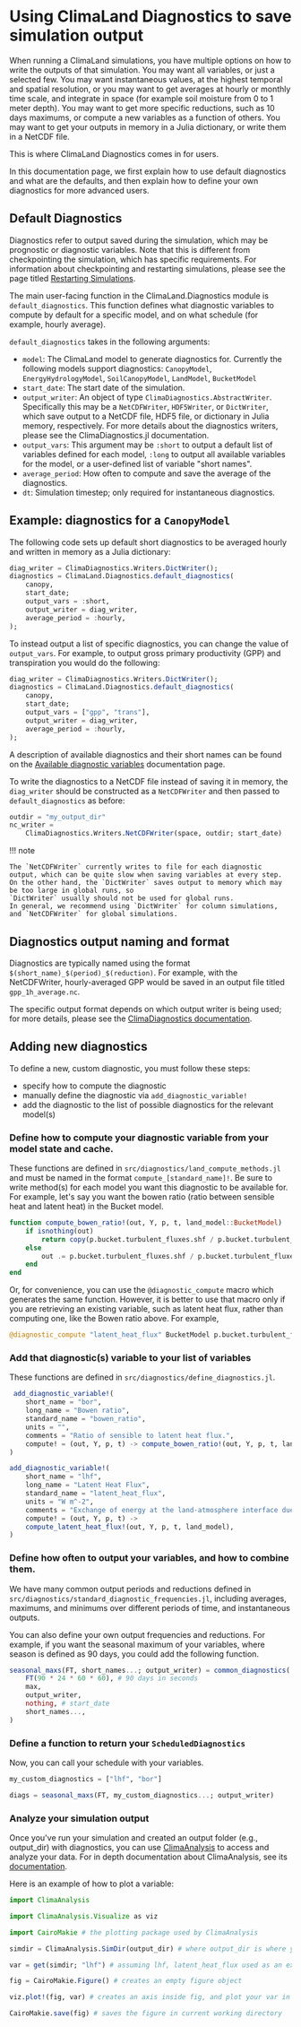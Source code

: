 # Using ClimaLand Diagnostics to save simulation output

When running a ClimaLand simulations, you have multiple options on how to write the outputs of that simulation.
You may want all variables, or just a selected few.
You may want instantaneous values, at the highest temporal and spatial resolution, or you may want to get averages at hourly or monthly time scale, and integrate in space
(for example soil moisture from 0 to 1 meter depth).
You may want to get more specific reductions, such as 10 days maximums, or compute a new variables as a function of others.
You may want to get your outputs in memory in a Julia dictionary, or write them in a NetCDF file.

This is where ClimaLand Diagnostics comes in for users.

In this documentation page, we first explain how to use default diagnostics and what are the defaults, and then explain how to define your own diagnostics for more advanced users.

## Default Diagnostics

Diagnostics refer to output saved during the simulation, which may be prognostic or diagnostic variables.
Note that this is different from checkpointing the simulation, which has specific requirements.
For information about checkpointing and restarting simulations, please see the page titled
[Restarting Simulations](@ref).

The main user-facing function in the ClimaLand.Diagnostics module is `default_diagnostics`. This function defines
what diagnostic variables to compute by default for a specific model, and
on what schedule (for example, hourly average).

`default_diagnostics` takes in the following arguments:
- `model`: The ClimaLand model to generate diagnostics for. Currently the following models support diagnostics: `CanopyModel`, `EnergyHydrologyModel`, `SoilCanopyModel`, `LandModel`, `BucketModel`
- `start_date`: The start date of the simulation.
- `output_writer`: An object of type `ClimaDiagnostics.AbstractWriter`. Specifically this may be a `NetCDFWriter`, `HDF5Writer`, or `DictWriter`, which save output to a NetCDF file, HDF5 file, or dictionary in Julia memory, respectively. For more details about the diagnostics writers, please see the ClimaDiagnostics.jl documentation.
- `output_vars`: This argument may be `:short` to output a default list of variables defined for each model, `:long` to output all
available variables for the model, or a user-defined list of variable "short names".
- `average_period`: How often to compute and save the average of the diagnostics.
- `dt`: Simulation timestep; only required for instantaneous diagnostics.

## Example: diagnostics for a `CanopyModel`

The following code sets up default short diagnostics to be averaged hourly and written in memory as a Julia dictionary:
```julia
diag_writer = ClimaDiagnostics.Writers.DictWriter();
diagnostics = ClimaLand.Diagnostics.default_diagnostics(
    canopy,
    start_date;
    output_vars = :short,
    output_writer = diag_writer,
    average_period = :hourly,
);
```

To instead output a list of specific diagnostics, you can change the value of `output_vars`.
For example, to output gross primary productivity (GPP) and transpiration you would do the following:
```julia
diag_writer = ClimaDiagnostics.Writers.DictWriter();
diagnostics = ClimaLand.Diagnostics.default_diagnostics(
    canopy,
    start_date;
    output_vars = ["gpp", "trans"],
    output_writer = diag_writer,
    average_period = :hourly,
);
```
A description of available diagnostics and their short names can be found on the [Available diagnostic variables](@ref) documentation page.

To write the diagnostics to a NetCDF file instead of saving it in memory, the `diag_writer` should be constructed as a `NetCDFWriter` and then passed to `default_diagnostics` as before:
```julia
outdir = "my_output_dir"
nc_writer =
    ClimaDiagnostics.Writers.NetCDFWriter(space, outdir; start_date)
```

!!! note

    The `NetCDFWriter` currently writes to file for each diagnostic output, which can be quite slow when saving variables at every step.
    On the other hand, the `DictWriter` saves output to memory which may be too large in global runs, so
    `DictWriter` usually should not be used for global runs.
    In general, we recommend using `DictWriter` for column simulations, and `NetCDFWriter` for global simulations.

## Diagnostics output naming and format

Diagnostics are typically named using the format `$(short_name)_$(period)_$(reduction)`.
For example, with the NetCDFWriter, hourly-averaged GPP would be saved in an output file titled `gpp_1h_average.nc`.

The specific output format depends on which output writer is being used; for more details,
please see the [ClimaDiagnostics documentation](https://clima.github.io/ClimaDiagnostics.jl/stable/writers/).

## Adding new diagnostics

To define a new, custom diagnostic, you must follow these steps:
- specify how to compute the diagnostic
- manually define the diagnostic via `add_diagnostic_variable!`
- add the diagnostic to the list of possible diagnostics for the relevant model(s)

### Define how to compute your diagnostic variable from your model state and cache.

These functions are defined in `src/diagnostics/land_compute_methods.jl` and must be named
in the format `compute_[standard_name]!`. Be sure to write method(s) for each model you want
this diagnostic to be available for.
For example, let's say you want the bowen ratio (ratio between sensible heat and latent heat) in the Bucket model.

```Julia
function compute_bowen_ratio!(out, Y, p, t, land_model::BucketModel)
    if isnothing(out)
        return copy(p.bucket.turbulent_fluxes.shf / p.bucket.turbulent_fluxes.lhf)
    else
        out .= p.bucket.turbulent_fluxes.shf / p.bucket.turbulent_fluxes.lhf
    end
end
```

Or, for convenience, you can use the `@diagnostic_compute` macro which generates the same function.
However, it is better to use that macro only if you are retrieving an existing variable, such as latent heat flux,
rather than computing one, like the Bowen ratio above. For example,

```Julia
@diagnostic_compute "latent_heat_flux" BucketModel p.bucket.turbulent_fluxes.lhf
```

### Add that diagnostic(s) variable to your list of variables

These functions are defined in `src/diagnostics/define_diagnostics.jl`.

```Julia
 add_diagnostic_variable!(
    short_name = "bor",
    long_name = "Bowen ratio",
    standard_name = "bowen_ratio",
    units = "",
    comments = "Ratio of sensible to latent heat flux.",
    compute! = (out, Y, p, t) -> compute_bowen_ratio!(out, Y, p, t, land_model),
)

add_diagnostic_variable!(
    short_name = "lhf",
    long_name = "Latent Heat Flux",
    standard_name = "latent_heat_flux",
    units = "W m^-2",
    comments = "Exchange of energy at the land-atmosphere interface due to water evaporation or sublimation.",
    compute! = (out, Y, p, t) ->
    compute_latent_heat_flux!(out, Y, p, t, land_model),
)
```

### Define how often to output your variables, and how to combine them.

We have many common output periods and reductions defined in `src/diagnostics/standard_diagnostic_frequencies.jl`,
including averages, maximums, and minimums over different periods of time, and instantaneous outputs.

You can also define your own output frequencies and reductions. For example, if you want the seasonal maximum of your
variables, where season is defined as 90 days, you could add the following function.

```Julia
seasonal_maxs(FT, short_names...; output_writer) = common_diagnostics(
    FT(90 * 24 * 60 * 60), # 90 days in seconds
    max,
    output_writer,
    nothing, # start_date
    short_names...,
)
```

### Define a function to return your `ScheduledDiagnostics`

Now, you can call your schedule with your variables.

```Julia
my_custom_diagnostics = ["lhf", "bor"]

diags = seasonal_maxs(FT, my_custom_diagnostics...; output_writer)
```

### Analyze your simulation output

Once you've run your simulation and created an output folder (e.g., output\_dir) with diagnostics, you can use [ClimaAnalysis](https://github.com/CliMA/ClimaAnalysis.jl)
to access and analyze your data. For in depth documentation about ClimaAnalysis, see its [documentation](https://clima.github.io/ClimaAnalysis.jl/stable/).

Here is an example of how to plot a variable:

```Julia
import ClimaAnalysis

import ClimaAnalysis.Visualize as viz

import CairoMakie # the plotting package used by ClimaAnalysis

simdir = ClimaAnalysis.SimDir(output_dir) # where output_dir is where you saved your diagnostics.

var = get(simdir; "lhf") # assuming lhf, latent_heat_flux used as an example above, is one of your diagnostics variables.

fig = CairoMakie.Figure() # creates an empty figure object

viz.plot!(fig, var) # creates an axis inside fig, and plot your var in it.

CairoMakie.save(fig) # saves the figure in current working directory
```
